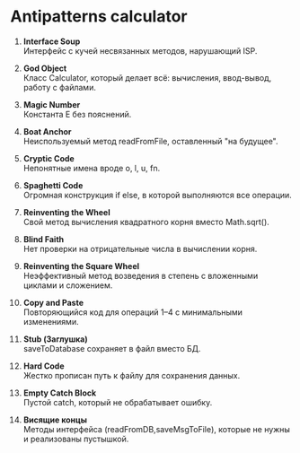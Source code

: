 # Antipatterns calculator
1. **Interface Soup**  
Интерфейс с кучей несвязанных методов, нарушающий ISP.

2. **God Object**  
Класс Calculator, который делает всё: вычисления, ввод-вывод, работу с файлами.

3. **Magic Number**  
Константа E без пояснений.

4. **Boat Anchor**  
Неиспользуемый метод readFromFile, оставленный "на будущее".

5. **Cryptic Code**  
Непонятные имена вроде o, l, u, fn.

6. **Spaghetti Code**  
Огромная конструкция if else, в которой выполняются все операции.

7. **Reinventing the Wheel**  
Свой метод вычисления квадратного корня вместо Math.sqrt().

8. **Blind Faith**  
Нет проверки на отрицательные числа в вычислении корня.

9. **Reinventing the Square Wheel**  
Неэффективный метод возведения в степень с вложенными циклами и сложением.

10. **Copy and Paste**  
Повторяющийся код для операций 1–4 с минимальными изменениями.

11. **Stub (Заглушка)**  
saveToDatabase сохраняет в файл вместо БД.

12. **Hard Code**  
Жестко прописан путь к файлу для сохранения данных.

13. **Empty Catch Block**  
Пустой catch, который не обрабатывает ошибку.

14. **Висящие концы**  
Методы интерфейса (readFromDB,saveMsgToFile), которые не нужны и реализованы пустышкой.
